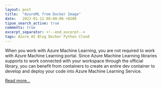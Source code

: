 ```yaml
---
layout: post
title:  "AzureML from Docker Image"
date:   2022-01-12 00:00:00 +0200
tipue_search_active: true
comments: true
excerpt_separator: <!--end_excerpt-->
tags: Azure AI Blog Docker Python Cloud
---
```


When you work with Azure Machine Learning, you are not required to work with Azure Machine Learning portal. Since Azure Machine Learning libraries supports to work connected with your workspace through the official library, you can benefit from containers to create an entire dev container to develop and deploy your code into Azure Machine Learning Service.

<!--end_excerpt-->

[Read more...](https://medium.com/@enriquecatala/work-locally-with-azure-machine-learning-from-docker-image-2c2e6884a3e8)

